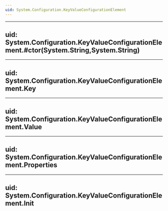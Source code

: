 ```yaml
---
uid: System.Configuration.KeyValueConfigurationElement
---
```


---
uid: System.Configuration.KeyValueConfigurationElement.#ctor(System.String,System.String)
---

---
uid: System.Configuration.KeyValueConfigurationElement.Key
---

---
uid: System.Configuration.KeyValueConfigurationElement.Value
---

---
uid: System.Configuration.KeyValueConfigurationElement.Properties
---

---
uid: System.Configuration.KeyValueConfigurationElement.Init
---
